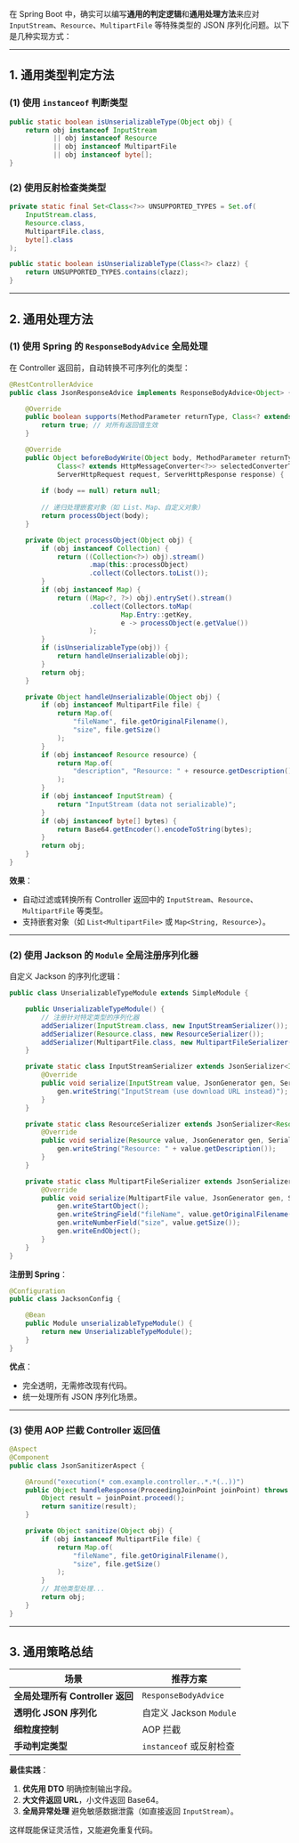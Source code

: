 在 Spring Boot 中，确实可以编写**通用的判定逻辑**和**通用处理方法**来应对 `InputStream`、`Resource`、`MultipartFile` 等特殊类型的 JSON 序列化问题。以下是几种实现方式：

---

## **1. 通用类型判定方法**
### **(1) 使用 `instanceof` 判断类型**
```java
public static boolean isUnserializableType(Object obj) {
    return obj instanceof InputStream 
           || obj instanceof Resource 
           || obj instanceof MultipartFile
           || obj instanceof byte[];
}
```

### **(2) 使用反射检查类类型**
```java
private static final Set<Class<?>> UNSUPPORTED_TYPES = Set.of(
    InputStream.class,
    Resource.class,
    MultipartFile.class,
    byte[].class
);

public static boolean isUnserializableType(Class<?> clazz) {
    return UNSUPPORTED_TYPES.contains(clazz);
}
```

---

## **2. 通用处理方法**
### **(1) 使用 Spring 的 `ResponseBodyAdvice` 全局处理**
在 Controller 返回前，自动转换不可序列化的类型：
```java
@RestControllerAdvice
public class JsonResponseAdvice implements ResponseBodyAdvice<Object> {

    @Override
    public boolean supports(MethodParameter returnType, Class<? extends HttpMessageConverter<?>> converterType) {
        return true; // 对所有返回值生效
    }

    @Override
    public Object beforeBodyWrite(Object body, MethodParameter returnType, MediaType selectedContentType,
            Class<? extends HttpMessageConverter<?>> selectedConverterType,
            ServerHttpRequest request, ServerHttpResponse response) {
        
        if (body == null) return null;
        
        // 递归处理嵌套对象（如 List、Map、自定义对象）
        return processObject(body);
    }

    private Object processObject(Object obj) {
        if (obj instanceof Collection) {
            return ((Collection<?>) obj).stream()
                    .map(this::processObject)
                    .collect(Collectors.toList());
        }
        if (obj instanceof Map) {
            return ((Map<?, ?>) obj).entrySet().stream()
                    .collect(Collectors.toMap(
                            Map.Entry::getKey,
                            e -> processObject(e.getValue())
                    );
        }
        if (isUnserializableType(obj)) {
            return handleUnserializable(obj);
        }
        return obj;
    }

    private Object handleUnserializable(Object obj) {
        if (obj instanceof MultipartFile file) {
            return Map.of(
                "fileName", file.getOriginalFilename(),
                "size", file.getSize()
            );
        }
        if (obj instanceof Resource resource) {
            return Map.of(
                "description", "Resource: " + resource.getDescription()
            );
        }
        if (obj instanceof InputStream) {
            return "InputStream (data not serializable)";
        }
        if (obj instanceof byte[] bytes) {
            return Base64.getEncoder().encodeToString(bytes);
        }
        return obj;
    }
}
```
**效果**：
- 自动过滤或转换所有 Controller 返回中的 `InputStream`、`Resource`、`MultipartFile` 等类型。
- 支持嵌套对象（如 `List<MultipartFile>` 或 `Map<String, Resource>`）。

---

### **(2) 使用 Jackson 的 `Module` 全局注册序列化器**
自定义 Jackson 的序列化逻辑：
```java
public class UnserializableTypeModule extends SimpleModule {

    public UnserializableTypeModule() {
        // 注册针对特定类型的序列化器
        addSerializer(InputStream.class, new InputStreamSerializer());
        addSerializer(Resource.class, new ResourceSerializer());
        addSerializer(MultipartFile.class, new MultipartFileSerializer());
    }

    private static class InputStreamSerializer extends JsonSerializer<InputStream> {
        @Override
        public void serialize(InputStream value, JsonGenerator gen, SerializerProvider provider) throws IOException {
            gen.writeString("InputStream (use download URL instead)");
        }
    }

    private static class ResourceSerializer extends JsonSerializer<Resource> {
        @Override
        public void serialize(Resource value, JsonGenerator gen, SerializerProvider provider) throws IOException {
            gen.writeString("Resource: " + value.getDescription());
        }
    }

    private static class MultipartFileSerializer extends JsonSerializer<MultipartFile> {
        @Override
        public void serialize(MultipartFile value, JsonGenerator gen, SerializerProvider provider) throws IOException {
            gen.writeStartObject();
            gen.writeStringField("fileName", value.getOriginalFilename());
            gen.writeNumberField("size", value.getSize());
            gen.writeEndObject();
        }
    }
}
```
**注册到 Spring**：
```java
@Configuration
public class JacksonConfig {

    @Bean
    public Module unserializableTypeModule() {
        return new UnserializableTypeModule();
    }
}
```
**优点**：
- 完全透明，无需修改现有代码。
- 统一处理所有 JSON 序列化场景。

---

### **(3) 使用 AOP 拦截 Controller 返回值**
```java
@Aspect
@Component
public class JsonSanitizerAspect {

    @Around("execution(* com.example.controller..*.*(..))")
    public Object handleResponse(ProceedingJoinPoint joinPoint) throws Throwable {
        Object result = joinPoint.proceed();
        return sanitize(result);
    }

    private Object sanitize(Object obj) {
        if (obj instanceof MultipartFile file) {
            return Map.of(
                "fileName", file.getOriginalFilename(),
                "size", file.getSize()
            );
        }
        // 其他类型处理...
        return obj;
    }
}
```

---

## **3. 通用策略总结**
| 场景 | 推荐方案 |
|------|----------|
| **全局处理所有 Controller 返回** | `ResponseBodyAdvice` |
| **透明化 JSON 序列化** | 自定义 Jackson `Module` |
| **细粒度控制** | AOP 拦截 |
| **手动判定类型** | `instanceof` 或反射检查 |

**最佳实践**：
1. **优先用 DTO** 明确控制输出字段。
2. **大文件返回 URL**，小文件返回 Base64。
3. **全局异常处理** 避免敏感数据泄露（如直接返回 `InputStream`）。

这样既能保证灵活性，又能避免重复代码。
